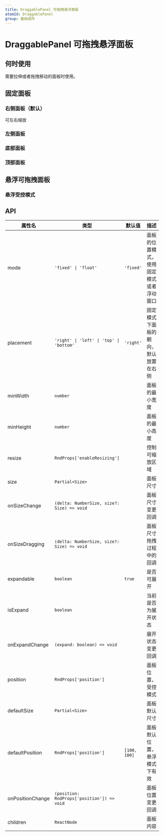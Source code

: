 ```yaml
---
title: DraggablePanel 可拖拽悬浮面板
atomId: DraggablePanel
group: 基础组件
---
```


# DraggablePanel 可拖拽悬浮面板

## 何时使用

需要拉伸或者拖拽移动的面板时使用。

## 固定面板

### 右侧面板（默认）

可左右缩放

<code src="./demos/basic.tsx"  compact="true" ></code>

### 左侧面板

<code src="./demos/left.tsx"></code>

### 底部面板

<code src="./demos/bottom.tsx"></code>

### 顶部面板

<code src="./demos/top.tsx"></code>

## 悬浮可拖拽面板

<code src="./demos/float.tsx" compact="true" ></code>

### 悬浮受控模式

<code src="./demos/controlFloat.tsx" compact="true"  ></code>

## API

| 属性名           | 类型                                       | 默认值       | 描述                                     |
| ---------------- | ------------------------------------------ | ------------ | ---------------------------------------- |
| mode             | `'fixed' \| 'float'`                       | `'fixed'`    | 面板的位置模式，使用固定模式或者浮动窗口 |
| placement        | `'right' \| 'left' \| 'top' \| 'bottom'`   | `'right'`    | 固定模式下面板的朝向，默认放置在右侧     |
| minWidth         | `number`                                   |              | 面板的最小宽度                           |
| minHeight        | `number`                                   |              | 面板的最小高度                           |
| resize           | `RndProps['enableResizing']`               |              | 控制可缩放区域                           |
| size             | `Partial<Size>`                            |              | 面板尺寸                                 |
| onSizeChange     | `(delta: NumberSize, size?: Size) => void` |              | 面板尺寸变更回调                         |
| onSizeDragging   | `(delta: NumberSize, size?: Size) => void` |              | 面板尺寸拖拽过程中的回调                 |
| expandable       | `boolean`                                  | `true`       | 是否可展开                               |
| isExpand         | `boolean`                                  |              | 当前是否为展开状态                       |
| onExpandChange   | `(expand: boolean) => void`                |              | 展开状态变更回调                         |
| position         | `RndProps['position']`                     |              | 面板位置，受控模式                       |
| defaultSize      | `Partial<Size>`                            |              | 面板默认尺寸                             |
| defaultPosition  | `RndProps['position']`                     | `[100, 100]` | 面板默认位置，悬浮模式下有效             |
| onPositionChange | `(position: RndProps['position']) => void` |              | 面板位置变更回调                         |
| children         | `ReactNode`                                |              | 面板内容                                 |
